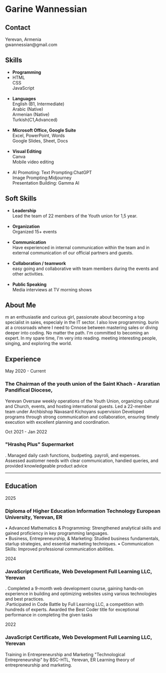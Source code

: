 <!DOCTYPE html>
<html lang="en">
<head>
    <meta charset="UTF-8">
    <meta http-equiv="X-UA-Compatible" content="IE=edge">
    <meta name="viewport" content="width=device-width, initial-scale=1.0">
    <link rel="stylesheet" href="style.css">
    <title>RSschool-cv</title>
</head>
<body>

<div class="container">
        <div class="sidebar">
          <h1>Garine Wannessian</h1>
          <h2>Contact</h2>
          <p>Yerevan, Armenia<br>gwannessian@gmail.com</p>
          <h2>Skills</h2>
          <ul>
            <li><b>Programming</b></li>
            <li>HTML<br>CSS <br>JavaScript</li><br>
            <li><b> Languages</b><br>English (B1, Intermediate)<br>Arabic (Native)<br>Armenian (Native)<br>Turkish(C1,Advanced)</li><br>
            <li><b> Microsoft Office, Google Suite</b><br>Excel, PowerPoint, Words<br>Google Slides, Sheet, Docs</li><br>
            <li><b> Visual Editing</b><br>Canva<br>Mobile video editing</li><br>
            <li> AI Promoting: Text Prompting:ChatGPT<br>Image Prompting:Midjourney<br>Presentation Building: Gamma AI</li>
          </ul>
          <h2>Soft Skills</h2>
          <ul>
            <li><b> Leadership</b><br>Lead the team of 22 members of the Youth union for 1,5 year.<br></li><br>
            <li><b>Organization</b><br>Organized 15+ events</li><br>
            <li><b> Communication</b><br>Have experienced in internal communication within the team and in external communication of our official partners and guests.</li>                <br>
            <li><b> Collaboration / teamwork</b><br>easy going and collaborative with team members during the events and other activities.</li><br>
            <li><b>Public Speaking</b><br>Media interviews at TV morning shows</li>
          </ul>
        </div>
        <div class="content">
          <h2>About Me</h2>
          <p>m an enthusiastie and curious girl, passionate about becoming a top specialist in saies, especialy in the IT sector. I also love programming. burin at a                     crossroads where I need to Cnnose between mastering sales or diving deeper into coding. No matter the path. I'm committed to becoming an expert. In my spare                 time, I'm very into reading. meeting interesting people, singing, and exploring the world.</p>
          <h2>Experience</h2>
          <div>
            <p>May 2020 - Current</p>
            <h3>The Chairman of the youth union of the Saint Khach - Araratian
                Pandifical Diocese, </h3>
                <p>Yerevan
                    Oversaw weekly operations of the Youth Union, organizing cultural and Church, events, and hosting international guests. Led a 22-member team under                             Archbishop Navasard Kichoyans supervision
                    Developed programs through strong communication and collaboration, ensuring timely execution with excellent planning and coordination.</p>
          </div>
          <div>
            <p>Oct 2021 - Jan 2022</p>
            <h3>"Hrashq Plus" Supermarket</h3>
            <p>. Managed daily cash functions, budpeting. payroli, and expenses.<br>Assessed austomer needs with clear communication, handied queries, and provided knowledgeable product advice</p>
          </div>
          <hr>
          <h2>Education</h2>
          <div>
            <p>2025</p>
            <h3>Diploma of Higher Education Information Technology
                European University, Yerevan, ER</h3>
                <p>• Advanced Mathematics & Programming: Strengthened analytical skills and gained proficiency in key programming languages.
                    <br>• Business, Entrepreneurship, & Marketing: Studied business fundamentals, starlup strategies, and essential marketing techniques.
                    • Communication Skills: Improved professional communication abilities.</p>
          </div>
          <div>
            <p>2024</p>
            <h3>JavaScript Certificate, Web Development Full Learning LLC, Yerevan</h3>
            <p>. Completed a 9-month web development course, gaining hands-on experience in building and optimizing websites using various technologies and best practices.
                <br>.Participated in Code Battle by Full Learning LLC, a competition with hundreds of experts. Awarded the Best Coder title for exceptional performance in                 completing the given tasks</p>
          </div>
          <div>
            <p>2022</p>
            <h3>JavaScript Certificate, Web Development Full Learning LLC, Yerevan</h3>
            <p>Training in Entrepreneurship and Marketing
                "Technological Entrepreneurship" by BSC-HTL, Yerevan, ER
                Learning theory of entrepreneurship and marketing.</p>
          </div>
        </div>
      </div>
</body>
</html>


